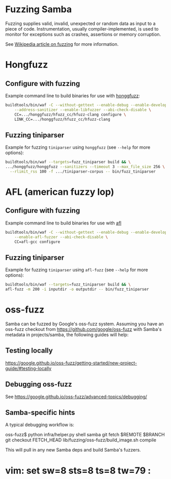 # Fuzzing Samba

Fuzzing supplies valid, invalid, unexpected or random data as input to a piece
of code. Instrumentation, usually compiler-implemented, is used to monitor for
exceptions such as crashes, assertions or memory corruption.

See [Wikipedia article on fuzzing](https://en.wikipedia.org/wiki/Fuzzing) for
more information.

# Hongfuzz

## Configure with fuzzing

Example command line to build binaries for use with
[honggfuzz](https://github.com/google/honggfuzz/):

```sh
buildtools/bin/waf -C --without-gettext --enable-debug --enable-developer \
	--address-sanitizer --enable-libfuzzer --abi-check-disable \
	CC=.../honggfuzz/hfuzz_cc/hfuzz-clang configure \
	LINK_CC=.../honggfuzz/hfuzz_cc/hfuzz-clang
```


## Fuzzing tiniparser

Example for fuzzing `tiniparser` using `honggfuzz` (see `--help` for more
options):

```sh
buildtools/bin/waf --targets=fuzz_tiniparser build && \
.../honggfuzz/honggfuzz --sanitizers --timeout 3 --max_file_size 256 \
  --rlimit_rss 100 -f .../tiniparser-corpus -- bin/fuzz_tiniparser
```

# AFL (american fuzzy lop)

## Configure with fuzzing

Example command line to build binaries for use with
[afl](http://lcamtuf.coredump.cx/afl/)

```sh
buildtools/bin/waf -C --without-gettext --enable-debug --enable-developer \
	--enable-afl-fuzzer --abi-check-disable \
	CC=afl-gcc configure
```

## Fuzzing tiniparser

Example for fuzzing `tiniparser` using `afl-fuzz` (see `--help` for more
options):

```sh
buildtools/bin/waf --targets=fuzz_tiniparser build && \
afl-fuzz -m 200 -i inputdir -o outputdir -- bin/fuzz_tiniparser
```

# oss-fuzz

Samba can be fuzzed by Google's oss-fuzz system.  Assuming you have an
oss-fuzz checkout from https://github.com/google/oss-fuzz with Samba's
metadata in projects/samba, the following guides will help:

## Testing locally

https://google.github.io/oss-fuzz/getting-started/new-project-guide/#testing-locally

## Debugging oss-fuzz

See https://google.github.io/oss-fuzz/advanced-topics/debugging/

## Samba-specific hints

A typical debugging workflow is:

oss-fuzz$ python infra/helper.py shell samba
git fetch $REMOTE $BRANCH
git checkout FETCH_HEAD
lib/fuzzing/oss-fuzz/build_image.sh
compile

This will pull in any new Samba deps and build Samba's fuzzers.

# vim: set sw=8 sts=8 ts=8 tw=79 :
